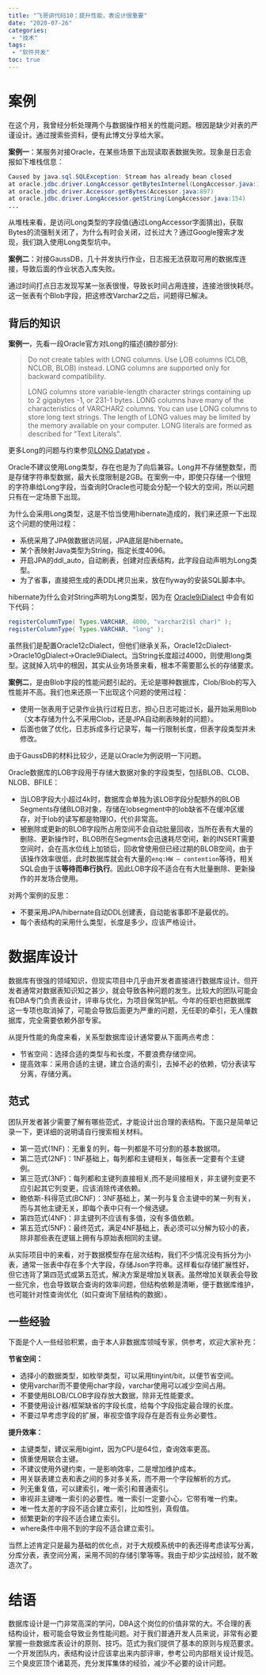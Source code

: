 ```yaml
---
title: "飞哥讲代码10：提升性能，表设计很重要"
date: "2020-07-26"
categories:
 - "技术"
tags:
 - "软件开发"
toc: true
---
```


# 案例

在这个月，我曾经分析处理两个与数据操作相关的性能问题。根因是缺少对表的严谨设计。通过搜索些资料，便有此博文分享给大家。

**案例一**：某服务对接Oracle，在某些场景下出现读取表数据失败。现象是日志会报如下堆栈信息：

```java
Caused by java.sql.SQLException: Stream has already bean closed
at oracle.jdbc.driver.LongAccessor.getBytesInternel(LongAccessor.java:127)
at oracle.jdbc.driver.Accessor.getBytes(Accessor.java:897)
at oracle.jdbc.driver.LongAccessor.getString(LongAccessor.java:154)
...
```

从堆栈来看，是访问Long类型的字段值(通过LongAccessor字面猜出)，获取Bytes的流强制关闭了，为什么有时会关闭，过长过大？通过Google搜索才发现，我们跳入使用Long类型坑中。

<!--more-->
**案例二**：对接GaussDB，几十并发执行作业，日志报无法获取可用的数据库连接，导致后面的作业状态入库失败。

通过时间打点日志发现写某一张表很慢，导致长时间占用连接，连接池很快耗尽。这一张表有个Blob字段，把这修改Varchar2之后，问题得已解决。

## 背后的知识

**案例一**，先看一段Oracle官方对Long的描述(摘抄部分):

> Do not create tables with LONG columns. Use LOB columns (CLOB, NCLOB, BLOB) instead. LONG columns are supported only for backward compatibility.  
>   
> LONG columns store variable-length character strings containing up to 2 gigabytes -1, or 231-1 bytes. LONG columns have many of the characteristics of VARCHAR2 columns. You can use LONG columns to store long text strings. The length of LONG values may be limited by the memory available on your computer. LONG literals are formed as described for "Text Literals".

更多Long的问题与约束参见[LONG Datatype](https://docs.oracle.com/cd/B28359_01/server.111/b28286/sql_elements001.htm#sthref103) 。

Oracle不建议使用Long类型，存在也是为了向后兼容。Long并不存储整数型，而是存储字符串型数据，最大长度限制是2GB。在案例一中，即使只存储一个很短的字符串给Long字段，当查询时Oracle也可能会分配一个较大的空间，所以问题只有在一定场景下出现。

为什么会采用Long类型，这是不恰当使用hibernate造成的，我们来还原一下出现这个问题的使用过程：

 - 系统采用了JPA做数据访问层，JPA底层是hibernate。
 - 某个表映射Java类型为String，指定长度4096。
 - 开启JPA的ddl_auto，自动刷表，创建对应表结构，此字段自动声明为Long类型。
 - 为了省事，直接把生成的表DDL拷贝出来，放在flyway的安装SQL脚本中。

hibernate为什么会对String声明为Long类型，因为在 [Oracle9iDialect](https://github.com/hibernate/hibernate-orm/blob/5.0/hibernate-core/src/main/java/org/hibernate/dialect/Oracle9iDialect.java) 中会有如下代码：

```java
registerColumnType( Types.VARCHAR, 4000, "varchar2($l char)" );
registerColumnType( Types.VARCHAR, "long" );
```

虽然我们是配置Oracle12cDialect，但他们继承关系，Oracle12cDialect->Oracle10gDialect->Oracle9iDialect。当String长度超过4000，则使用long类型。这就掉入坑中的根因，其实从业务场景来看，根本不需要那么长的存储要求。

**案例二**，是由Blob字段的性能问题引起的。无论是哪种数据库，Clob/Blob的写入性能并不高。我们也来还原一下出现这个问题的使用过程：

 - 使用一张表用于记录作业执行过程日志，担心日志可能过长，最开始采用Blob（文本存储为什么不采用Clob，还是JPA自动刷表映射的问题）。
 - 后面也做了优化，日志拆成多行记录写，每一行限制长度，但表字段类型并未修改。

由于GaussDB的材料比较少，还是以Oracle为例说明一下问题。

Oracle数据库的LOB字段用于存储大数据对象的字段类型，包括BLOB、CLOB、NLOB、BFILE：

 - 当LOB字段大小超过4k时，数据库会单独为该LOB字段分配额外的BLOB Segments存储BLOB对象，存储在lobsegment中的lob缺省不在缓冲区缓存，对于lob的读写都是物理IO，代价非常高。
 - 被删除或更新的BLOB字段所占用空间不会自动批量回收，当所在表有大量的删除、更新操作时，BLOB所在Segments会迅速耗尽空间，新的INSERT需要空间时，会在高水位线上加锁后，回收曾使用但已经过期的BLOB空间，由于该操作效率很低，此时数据库就会有大量的`enq:HW – contention`等待，相关SQL会由于该**等待而串行执行**。因此LOB字段不适合在有大批量删除、更新操作的并发场合使用。

对两个案例的反思：

 - 不要采用JPA/hibernate自动DDL创建表，自动能省事即不是最优的。
 - 每个表结构的采用什么类型，长度是多少，应该严格设计。

# 数据库设计

数据库有很强的领域知识，但现实项目中几乎由开发者直接进行数据库设计。但开发者通常对数据表知识知之甚少，就会导致各种问题的发生。比较大的团队可能会有DBA专门负责表设计，评审与优化，为项目保驾护航。今年的任职也把数据库这一专项也取消掉了，可能会导致后面更为严重的问题，无任职的牵引，无人懂数据库，完全需要依赖外部专家。

从提升性能的角度来看，关系型数据库设计通常要从下面两点考虑：

 - 节省空间：选择合适的类型与和长度，不要浪费存储空间。
 - 提高效率：采用合适的主键，建立合适的索引，去掉不必的依赖，切分表读写分离，存储分离。

## 范式

团队开发者甚少需要了解有哪些范式，才能设计出合理的表结构。下面只是简单记录一下，更详细的说明请自行搜索相关材料。

 -  第一范式(1NF)：无重复的列，每一列都是不可分割的基本数据项。
 -  第二范式(2NF)：1NF基础上，每列都和主键相关，每张表一定要有个主键例。
 -  第三范式(3NF)：每列都和主键列直接相关,而不是间接相关，非主键列变更不应引起其它列变更，应该消除传递依赖。
 -  鲍依斯-科得范式(BCNF)：3NF基础上，某一列与复合主键中的某一列有关，而与其他主键无关，即每个表中只有一个候选键。
 -  第四范式(4NF)：非主键列不应该有多值，没有多值依赖。
 -  第五范式(5NF)：最终范式，满足4NF基础上，表必须可以分解为较小的表，除非那些表在逻辑上拥有与原始表相同的主键。

从实际项目中的来看，对于数据模型存在层次结构，我们不少情况没有拆分为小表，通常一张表中存在多个大字段，存储Json字符串。这样看似存储扩展性好，但它违背了第四范式或第五范式，解决方案是增加关联表。虽然增加关联表会导致一些冗余，也会导致联合查询的效率问题，但结构依赖是清晰，便于数据库维护，也可能针对性查询优化（如只查询下层结构的数据）。

## 一些经验

下面是个人一些经验积累，由于本人非数据库领域专家，供参考，欢迎大家补充：

**节省空间：**

- 选择小的数据类型，如枚举类型，可以采用tinyint/bit，以便节省空间。
- 使用varchar而不要使用char字段，varchar使用可以减少空间占用。
- 不要使用BLOB/CLOB字段存放大数据，除非无性能要求。
- 不要使用设计器/框架缺省的字段长度，给每个字段指定最合理的长度。
- 不要过早考虑字段的扩展，审视空值字段存在是否有业务必要性。

**提升效率：**

- 主键类型，建议采用bigint，因为CPU是64位，查询效率更高。
- 慎重使用联合主键。
- 不建议使用外键约束，一是影响效率，二是增加维护成本。
- 用关联表建立表和表之间的多对多关系，而不用一个字段解析的方式。
- 列无重复值，可以建索引，唯一索引和普通索引。
- 审视非主键唯一索引的必要性。唯一索引一定要小心，它带有唯一约束。
- 唯一性太差的字段不适合建立索引，比如性别，真假值。
- 频繁更新的字段不适合建立索引。
- where条件中用不到的字段不适合建立索引。

当然上述肯定只是最为基础的优化点，对于大规模系统中的表还得考虑读写分离，分库分表，表空间分离，采用不同的存储引擎等等。我由于却少实战经验，就不敢造次了。

# 结语

数据库设计是一门非常高深的学问，DBA这个岗位的价值非常的大。不合理的表结构设计，极可能会导致业务性能问题。对于我们普通开发人员来说，非常有必要掌握一些数据库表设计的原则、技巧。范式为我们提供了基本的原则与规范要求。一个开发团队内，表结构设计应该拿出来内部评审，参考公司内部相关设计规范。三个臭皮匠顶个诸葛亮，充分发挥集体的经验，减少不必要的设计问题。